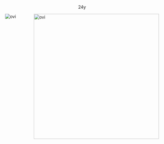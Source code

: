 

<p align="center">
24y
<p/>
<p><img align="left" src="https://github-readme-stats.vercel.app/api/top-langs?username=kientq111&show_icons=true&locale=en&layout=compact&theme=gruvbox" alt="ovi" /></p>
<p>&nbsp;<img align="right" src="https://github-readme-stats.vercel.app/api?username=kientq111&show_icons=true&locale=en&theme=gruvbox" alt="ovi" width="410" /></p>
<br><br><br><br><br>

